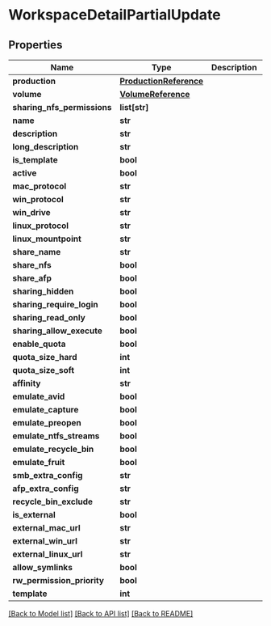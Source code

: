 # WorkspaceDetailPartialUpdate

## Properties

Name | Type | Description | Notes
------------ | ------------- | ------------- | -------------
**production** | [**ProductionReference**](ProductionReference.md) |  | [optional] 
**volume** | [**VolumeReference**](VolumeReference.md) |  | [optional] 
**sharing_nfs_permissions** | **list[str]** |  | [optional] 
**name** | **str** |  | [optional] 
**description** | **str** |  | [optional] 
**long_description** | **str** |  | [optional] 
**is_template** | **bool** |  | [optional] 
**active** | **bool** |  | [optional] 
**mac_protocol** | **str** |  | [optional] 
**win_protocol** | **str** |  | [optional] 
**win_drive** | **str** |  | [optional] 
**linux_protocol** | **str** |  | [optional] 
**linux_mountpoint** | **str** |  | [optional] 
**share_name** | **str** |  | [optional] 
**share_nfs** | **bool** |  | [optional] 
**share_afp** | **bool** |  | [optional] 
**sharing_hidden** | **bool** |  | [optional] 
**sharing_require_login** | **bool** |  | [optional] 
**sharing_read_only** | **bool** |  | [optional] 
**sharing_allow_execute** | **bool** |  | [optional] 
**enable_quota** | **bool** |  | [optional] 
**quota_size_hard** | **int** |  | [optional] 
**quota_size_soft** | **int** |  | [optional] 
**affinity** | **str** |  | [optional] 
**emulate_avid** | **bool** |  | [optional] 
**emulate_capture** | **bool** |  | [optional] 
**emulate_preopen** | **bool** |  | [optional] 
**emulate_ntfs_streams** | **bool** |  | [optional] 
**emulate_recycle_bin** | **bool** |  | [optional] 
**emulate_fruit** | **bool** |  | [optional] 
**smb_extra_config** | **str** |  | [optional] 
**afp_extra_config** | **str** |  | [optional] 
**recycle_bin_exclude** | **str** |  | [optional] 
**is_external** | **bool** |  | [optional] 
**external_mac_url** | **str** |  | [optional] 
**external_win_url** | **str** |  | [optional] 
**external_linux_url** | **str** |  | [optional] 
**allow_symlinks** | **bool** |  | [optional] 
**rw_permission_priority** | **bool** |  | [optional] 
**template** | **int** |  | [optional] 

[[Back to Model list]](../#documentation-for-models) [[Back to API list]](../#documentation-for-api-endpoints) [[Back to README]](../)


